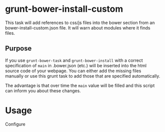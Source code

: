 grunt-bower-install-custom
==========================

This task will add references to css/js files into the bower section from an bower-install-custom.json file.
It will warn about modules where it finds files.

Purpose
--------------------------

If you use `grunt-bower-task` and `grunt-bower-install` with a correct specification of `main` in .bower.json (etc.)
will be inserted into the html source code of your webpage. You can either add the missing files manually or use
this grunt task to add those that are specified automatically.

The advantage is that over time the `main` value will be filled and this script can inform you about these changes.

Usage
==========================

Configure
